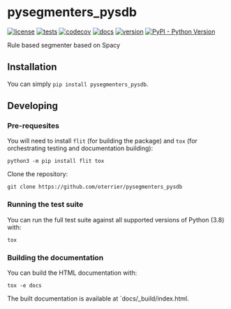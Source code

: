 # pysegmenters_pysdb

[![license](https://img.shields.io/github/license/oterrier/pysegmenters_pysdb)](https://github.com/oterrier/pysegmenters_pysdb/blob/master/LICENSE)
[![tests](https://github.com/oterrier/pysegmenters_pysdb/workflows/tests/badge.svg)](https://github.com/oterrier/pysegmenters_pysdb/actions?query=workflow%3Atests)
[![codecov](https://img.shields.io/codecov/c/github/oterrier/pysegmenters_pysdb)](https://codecov.io/gh/oterrier/pysegmenters_pysdb)
[![docs](https://img.shields.io/readthedocs/pysegmenters_pysdb)](https://pysegmenters_pysdb.readthedocs.io)
[![version](https://img.shields.io/pypi/v/pysegmenters_pysdb)](https://pypi.org/project/pysegmenters_pysdb/)
[![PyPI - Python Version](https://img.shields.io/pypi/pyversions/pysegmenters_pysdb)](https://pypi.org/project/pysegmenters_pysdb/)

Rule based segmenter based on Spacy

## Installation

You can simply `pip install pysegmenters_pysdb`.

## Developing

### Pre-requesites

You will need to install `flit` (for building the package) and `tox` (for orchestrating testing and documentation building):

```
python3 -m pip install flit tox
```

Clone the repository:

```
git clone https://github.com/oterrier/pysegmenters_pysdb
```

### Running the test suite

You can run the full test suite against all supported versions of Python (3.8) with:

```
tox
```

### Building the documentation

You can build the HTML documentation with:

```
tox -e docs
```

The built documentation is available at `docs/_build/index.html.

